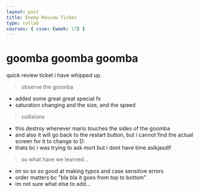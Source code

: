 ```yaml
---
layout: post
title: Enemy Review Ticket
type: collab
courses: { csse: {week: 17} }
---
```

# goomba goomba goomba #
quick review ticket i have whipped up.
> observe the goomba
- added some great great special fx
- saturation changing and the size, and the speed

> collisions
- this.destroy whenever mario touches the sides of the goomba
- and also it will go back to the restart button, but i cannot find the actual screen for it to change to D:
- thats bc i was trying to ask mort but i dont have time aslkjasdlf

> so what have we learned...
- im so so so good at making typos and case sensitive errors
- order matters bc "bla bla it goes from top to bottom"
- im not sure what else to add...